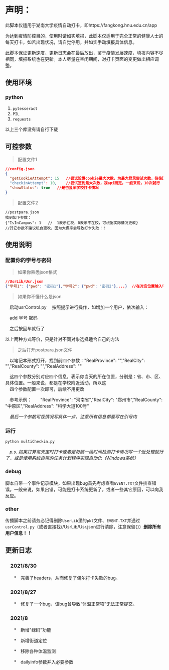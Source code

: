 # 声明：
此脚本仅适用于湖南大学疫情自动打卡，即https://fangkong.hnu.edu.cn/app

为达到疫情防控目的，使用时请如实填报，此脚本仅适用于完全正常的健康人士的每天打卡，如若出现状况，请自觉停用，并如实手动填报具体信息。

此脚本保证更新速度，更新日志会在最后放出，鉴于疫情发展速度，填报内容不尽相同，填报系统也在更新。本人尽量在空闲期间，对打卡页面的变更做出相应调整。



## 使用环境
### python
1. `pytesseract`
2. `PIL`
3. `requests`

以上三个库没有请自行下载

## 可控参数

> 配置文件1

```json
//config.json
{
  "getCookieAttempt": 15   //尝试设置cookie最大次数，为最大登录尝试次数，往往因验证码识别效率而定，稳一点的话可以考虑10到15次，默认5次
  "checkinAttempt": 10,    //尝试签到最大次数，视api而定，一般来说，10次就行
  "showStatus": true   //是否显示学校打卡情况
}
```

> 配置文件2

```
//postpara.json
找到如下参数：
{"IsInCampus": 1   //  1表示在校，0表示不在校，可根据实际情况更改}
//其它参数不建议私自更改，因为大概率会导致打卡失败！！
```


## 使用说明
### 配置你的学号与密码
>如果你熟悉json格式

```json
//UsrLib/Usr.json
{"学号1": {"pwd": "密码1"},"学号2": {"pwd": "密码2"},...}  //在对应位置输入学号与密码，如"111": {"pwd": "222"}支持多人一起打卡
```
>如果你不懂什么是json

　启动usrControl.py
　按照提示进行操作，如增加一个用户，依次输入：

　add 学号 密码

　之后按回车就行了

以上两种方式等价，只是针对不同对象选择适合自己的方法

>之后打开postpara.json文件

　以笔记本形式打开，找到前四个参数："RealProvince": "","RealCity": "","RealCounty": "","RealAddress": ""
 
　这四个参数分别对应四个信息，表示你当天的所在位置，分别是：省、市、区、具体位置。一般来说，都是在学校附近活动，所以这  
　四个参数配置一次即可，后续不用更改
 
　参考示例：　　"RealProvince": "河南省","RealCity": "郑州市","RealCounty": "中原区","RealAddress": "科学大道100号"
 
　*最后一个参数可视情况写具体一点，注意所有信息都要写在引号内*

### 运行

```bash
python multiCheckin.py
```

　*p.s. 如果打算每天定时打卡或者是每隔一段时间检测打卡情况写一个批处理就行了，或是使用系统自带的任务计划程序实现自动化（Windows系统）*

### debug

脚本自带一个事件记录模块，如果出现bug首先考虑查看`EVENT.TXT`文件排查错误。一般来说，如果出错，可能是打卡系统更新了，或者一些其它原因，可以向我反应。

### other

传播脚本之前请务必记得删除`UserLib`里的`pkl`文件、`EVENT.TXT`并通过`usrControl.py`（或者直接找//UsrLib/Usr.json进行清除，注意保留{}）**删除所有用户信息！！**

## 更新日志
### 　2021/8/30
　　\*　完善了headers，从而修复了偶尔打卡失败的bug。
  
### 　2021/8/27
　　\*　修复了一个bug，该bug曾导致“体温正常项”无法正常提交。
  
### 　2021/8
　　\*　新增"绿码"功能
  
　　\*　新增街道定位
  
　　\*　移除各种体温监测
  
　　\*　dailyinfo参数并入必要参数
  




